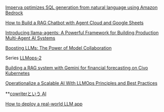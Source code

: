 [Imperva optimizes SQL generation from natural language using Amazon Bedrock](https://aws.amazon.com/blogs/machine-learning/imperva-optimizes-sql-generation-from-natural-language-using-amazon-bedrock/) 

[How to Build a RAG Chatbot with Agent Cloud and Google Sheets](https://www.freecodecamp.org/news/build-a-rag-chatbot-agent-cloud-google-sheets/) 

[Introducing llama-agents: A Powerful Framework for Building Production Multi-Agent AI Systems](https://www.llamaindex.ai/blog/introducing-llama-agents-a-powerful-framework-for-building-production-multi-agent-ai-systems) 

[Boosting LLMs: The Power of Model Collaboration](https://gradientflow.substack.com/p/boosting-llms-the-power-of-model)

Series
[LLMops-2](https://dev.to/lakhera2015/end-to-end-llmops-pipeline-part-2-fastapi-109p)

[Building a RAG system with Gemini for financial forecasting on Civo Kubernetes](https://www.civo.com/learn/build-rag-system-gemeni-financial-forecasting-kubernetes)

[Operationalize a Scalable AI With LLMOps Principles and Best Practices](https://dzone.com/articles/llmops-principles-and-best-practices)


**[cowriterという AI](https://zenn.dev/microai/articles/fdb50328ffd22a)


[How to deploy a real-world LLM app](https://www.realworldml.net/blog/how-to-deploy-a-real-world-llm-app)
